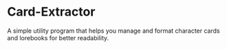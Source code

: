 # Card-Extractor
A simple utility program that helps you manage and format character cards and lorebooks for better readability. 
